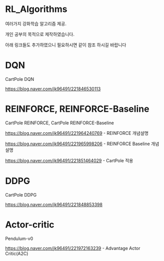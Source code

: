 # RL_Algorithms
여러가지 강화학습 알고리즘 제공.

개인 공부의 목적으로 제작하였습니다.

아래 링크들도 추가하였으니 필요하시면 같이 참조 하시길 바랍니다

# DQN
CartPole DQN

https://blog.naver.com/jk96491/221846530113

# REINFORCE, REINFORCE-Baseline
CartPole REINFORCE, CartPole REINFORCE-Baseline

https://blog.naver.com/jk96491/221964240769 - REINFORCE 개념설명

https://blog.naver.com/jk96491/221965998206 - REINFORCE Baseline 개념설명

https://blog.naver.com/jk96491/221851464029 - CartPole 적용

# DDPG
CartPole DDPG

https://blog.naver.com/jk96491/221848853398

# Actor-critic
Pendulum-v0

https://blog.naver.com/jk96491/221972163239 - Advantage Actor Critic(A2C)

